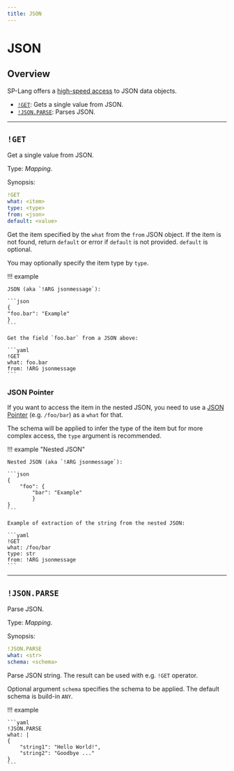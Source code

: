 ```yaml
---
title: JSON
---
```


# JSON

## Overview

SP-Lang offers a [high-speed access](https://simdjson.org) to JSON data objects.

* [`!GET`](#get): Gets a single value from JSON.
* [`!JSON.PARSE`](#jsonparse): Parses JSON.

---

## `!GET`

Get a single value from JSON.

Type: _Mapping_.

Synopsis:

```yaml
!GET
what: <item>
type: <type>
from: <json>
default: <value>
```

Get the item specified by the `what` from the `from` JSON object.
If the item is not found, return `default` or error if `default` is not provided.
`default` is optional.

You may optionally specify the item type by `type`.

!!! example

    JSON (aka `!ARG jsonmessage`):

    ```json
    {
    "foo.bar": "Example"
    }
    ```

    Get the field `foo.bar` from a JSON above:

    ```yaml
    !GET
    what: foo.bar
    from: !ARG jsonmessage
    ```

### JSON Pointer

If you want to access the item in the nested JSON, you need to use a [JSON Pointer](https://datatracker.ietf.org/doc/html/rfc6901) (e.g. `/foo/bar`) as a `what` for that.

The schema will be applied to infer the type of the item but for more complex access, the `type` argument is recommended.

!!! example "Nested JSON"

    Nested JSON (aka `!ARG jsonmessage`):

    ```json
    {
        "foo": {
            "bar": "Example"
            }
    }
    ```

    Example of extraction of the string from the nested JSON:

    ```yaml
    !GET
    what: /foo/bar
    type: str
    from: !ARG jsonmessage
    ```

---

## `!JSON.PARSE`

Parse JSON.

Type: _Mapping_.

Synopsis:

```yaml
!JSON.PARSE
what: <str>
schema: <schema>
```

Parse JSON string.
The result can be used with e.g. `!GET` operator.

Optional argument `schema` specifies the schema to be applied.
The default schema is build-in `ANY`.


!!! example

    ```yaml
    !JSON.PARSE
    what: |
    {
        "string1": "Hello World!",
        "string2": "Goodbye ..."
    }
    ```
